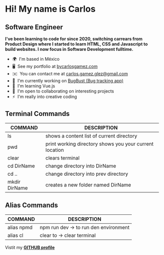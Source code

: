 # Hi! My name is Carlos

## Software Engineer

**I've been learning to code for since 2020, switching carrears from Product Design where I started to learn HTML, CSS and Javascript to build websites. I now focus in Software Development fulltime.**

- 🌍  I'm based in México
- 🖥️  See my portfolio at [bycarlosgamez.com](http://bycarlosgamez.com)
- ✉️  You can contact me at [carlos.gamez.glez@gmail.com](mailto:carlos.gamez.glez@gmail.com)
- 🚀  I'm currently working on [BugBust (Bug tracking app)](http://github.com/bycarlosgamez/bugbust)
- 🧠  I'm learning Vue.js
- 🤝  I'm open to collaborating on interesting projects
- ⚡  I'm really into creative coding

## Terminal Commands

| COMMAND       | DESCRIPTION                                             |
| ------------- | ------------------------------------------------------- |
| ls            | shows a content list of current directory               |
| pwd           | print working directory shows you your current location |
| clear         | clears terminal                                         |
| cd DirName    | change directory into DirName                           |
| cd ..         | change directory into prev directory                    |
| mkdir DirName | creates a new folder named DirName                      |

## Alias Commands

| COMMAND    | DESCRIPTION                           |
| ---------- | ------------------------------------- |
| alias npmd | npm run dev -> to run den environment |
| alias cl   | clear to -> clear terminal            |

Vistit my **[GITHUB profile](http://github.com/bycarlosgamez/)**
